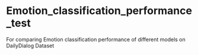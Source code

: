 # Emotion_classification_performance_test

For comparing Emotion classification performance of different models on DailyDialog Dataset